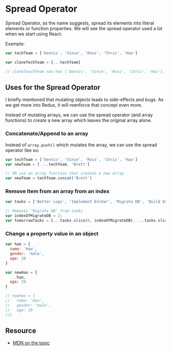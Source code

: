 # Spread Operator

Spread Operator, as the name suggests, spread its elements into literal elements or function properties.  We will see the spread operator used a lot when we start using React.

Example:
```js
var techTeam = ['Dennis', 'Vince', 'Ross', 'Chris', 'Hao']

var cloneTechTeam = [...techTeam]

// cloneTeachTeam now has ['Dennis', 'Vince', 'Ross', 'Chris', 'Hao'], same values as techTeam

```

## Uses for the Spread Operator

I briefly mentioned that mutating objects leads to side-effects and bugs.  As we get more into Redux, it will reenforce that concept even more.  

Instead of mutating arrays, we can use the spread operator (and array functions) to create a new array which leaves the original array alone.

### Concatenate/Append to an array
Instead of `array.push()` which mutates the array, we can use the spread operator like so:

```js
var techTeam = ['Dennis', 'Vince', 'Ross', 'Chris', 'Hao']
var newTeam = [ ...techTeam, 'Brett']

// OR use an array function that creates a new array
var newTeam = techTeam.concat('Brett')
```

### Remove Item from an array from an index

```js
var tasks = ['Better Logs', 'Implement EnvVar', 'Migrate DB', 'Build Email Micro-service']

// Removes 'Migrate DB' from tasks
var indexOfMigrateDB = 2;
var tomorrowTasks = [...tasks.slice(0, indexOfMigrateDB), ...tasks.slice( indexOfMigrateDB + 1 )]
```

### Change a property value in an object

```js
var hao = {
  name: 'Hao',
  gender: 'male',
  age: 28
}

var newHao = {
  ...hao,
  age: 29
}

// newHao = {
//   name: 'Hao',
//   gender: 'male',
//   age: 29
//}

```

## Resource
* [MDN on the topic](https://developer.mozilla.org/en-US/docs/Web/JavaScript/Reference/Operators/Spread_operator)
